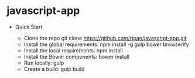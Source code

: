 # javascript-app

- Quick Start

  - Clone the repo git clone https://github.com/ripan/javascript-app.git
  - Install the global requirements: npm install -g gulp bower browserify
  - Install the local requirements: npm install
  - Install the Bower components: bower install
  - Run locally: gulp
  - Create a build: gulp build
